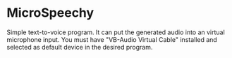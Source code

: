 # MicroSpeechy

Simple text-to-voice program. It can put the generated audio into an virtual microphone input.
You must have "VB-Audio Virtual Cable" installed and selected as default device in the desired program.
